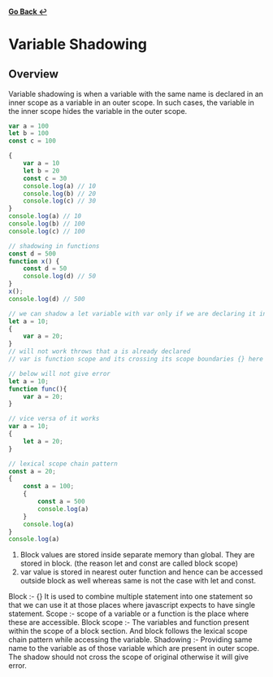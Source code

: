 #### [Go Back ↩](../README.md)

# Variable Shadowing

## Overview

Variable shadowing is when a variable with the same name is declared in an inner scope as a variable in an outer scope. In such cases, the variable in the inner scope hides the variable in the outer scope.

```javascript
var a = 100
let b = 100
const c = 100

{
    var a = 10
    let b = 20
    const c = 30
    console.log(a) // 10
    console.log(b) // 20
    console.log(c) // 30
}
console.log(a) // 10
console.log(b) // 100
console.log(c) // 100

// shadowing in functions
const d = 500
function x() {
    const d = 50
    console.log(d) // 50
}
x();
console.log(d) // 500

// we can shadow a let variable with var only if we are declaring it in a function  function's syntax.
let a = 10; 
{
    var a = 20;
}
// will not work throws that a is already declared
// var is function scope and its crossing its scope boundaries {} here 

// below will not give error
let a = 10; 
function func(){
    var a = 20;
}

// vice versa of it works
var a = 10; 
{
    let a = 20;
}

// lexical scope chain pattern 
const a = 20;
{
    const a = 100;
    {
        const a = 500
        console.log(a)
    }
    console.log(a)
}
console.log(a)
```

1. Block values are stored inside separate memory than global. They are stored in block. (the reason let and const are called block scope)
2. var value is stored in nearest outer function and hence can be accessed outside block as well whereas same is not the case with let and const.

Block :- {} It is used to combine multiple statement into one statement so that we can use it at those places where javascript expects to have single statement.
Scope :- scope of a variable or a function is the place where these are accessible.
Block scope :-  The variables and function present within the scope of a block section. And block follows the lexical scope chain pattern while accessing the variable.
Shadowing :-  Providing same name to the variable as of those variable which are present in outer scope. The shadow should not cross the scope of original otherwise it will give error.
